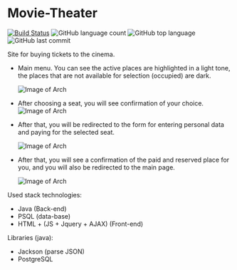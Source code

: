 # Movie-Theater

[![Build Status](https://app.travis-ci.com/Halsyon/Movie-Theater.svg?branch=main)](https://app.travis-ci.com/Halsyon/Movie-Theater)
![GitHub language count](https://img.shields.io/github/languages/count/Halsyon/Movie-Theater)
![GitHub top language](https://img.shields.io/github/languages/top/Halsyon/Movie-Theater?logo=java&logoColor=red)
![GitHub last commit](https://img.shields.io/github/last-commit/Halsyon/Movie-Theater?logo=github)



Site for buying tickets to the cinema.

- Main menu.
  You can see the active places are highlighted in a light tone,
  the places that are not available for selection (occupied) are dark.
  
  ![Image of Arch](https://github.com/Halsyon/Movie-Theater/blob/main/image/Screenshot_1.jpg)

- After choosing a seat, you will see confirmation of your choice.
  ![Image of Arch](https://github.com/Halsyon/Movie-Theater/blob/main/image/Screenshot_2.jpg)
  
- After that,
you will be redirected to the form for entering personal data and paying for the selected seat.
  
  ![Image of Arch](https://github.com/Halsyon/Movie-Theater/blob/main/image/Screenshot_3.jpg)

- After that, you will see a confirmation of the paid and reserved place for you,
  and you will also be redirected to the main page.
  
  ![Image of Arch](https://github.com/Halsyon/Movie-Theater/blob/main/image/Screenshot_4.jpg)

 Used stack technologies:
-  Java (Back-end)
-  PSQL (data-base)
-  HTML + (JS + Jquery + AJAX) (Front-end)

 Libraries (java):
-    Jackson (parse JSON)
-    PostgreSQL

